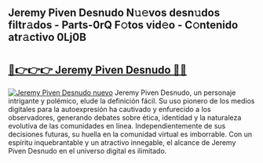 ## Jeremy Piven Desnudo N𝚞𝚎vos desn𝚞dos filtr𝚊dos - Parts-0rQ F𝚘tos vid𝚎o - C𝚘ntenido atr𝚊ctivo 0Lj0B

# <h2><a href="http://mb47v0n.tromn.icu/?c=Jeremy+Piven+Desnudo">🔗👉👉👉 Jeremy Piven Desnudo 🔗🔗</a></h2>

[![Jeremy Piven Desnudo nuevo](https://i.imgur.com/pEAQMta.gif)](http://mb47v0n.tromn.icu/?c=Jeremy+Piven+Desnudo)
Jeremy Piven Desnudo, un personaje intrigante y polémico, elude la definición fácil. Su uso pionero de los medios digitales para la autoexpresión ha cautivado y enfurecido a los observadores, generando debates sobre ética, identidad y la naturaleza evolutiva de las comunidades en línea. Independientemente de sus decisiones futuras, su huella en la comunidad virtual es imborrable. Con un espíritu inquebrantable y un atractivo innegable, el alcance de Jeremy Piven Desnudo en el universo digital es ilimitado.
